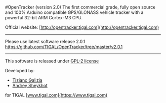 #OpenTracker (version 2.0)
The first commercial grade, fully open source and 100% Arduino compatible GPS/GLONASS vehicle tracker with a powerful 32-bit ARM Cortex-M3 CPU.

Official website: [http://opentracker.tigal.com](http://opentracker.tigal.com)

---

Please use latest software release 2.0.1    
https://github.com/TIGAL/OpenTracker/tree/master/v2.0.1

---




This software is released under [GPL-2 license](http://www.gnu.org/licenses/gpl-2.0.html)

Developed by:

* [Tiziano Galizia](mailto:t.galizia@tigal.com)
* [Andrey Sheykhot](mailto:a.sheykhot@tigal.com)

for TIGAL [www.tigal.com](https://www.tigal.com)

